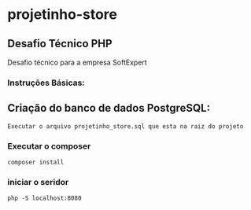# projetinho-store

## Desafio Técnico PHP
Desafio técnico para a empresa SoftExpert

### Instruções Básicas:

## Criação do banco de dados PostgreSQL:
```
Executar o arquivo projetinho_store.sql que esta na raiz do projeto
```

### Executar o composer
```
composer install
```
### iniciar o seridor
```
php -S localhost:8080
```

